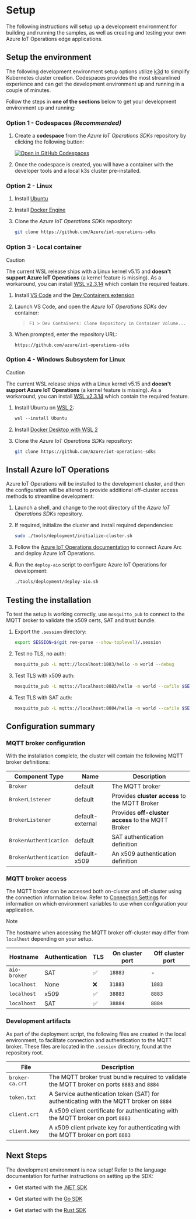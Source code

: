 # Setup

The following instructions will setup up a development environment for building and running the samples, as well as creating and testing your own Azure IoT Operations edge applications.

## Setup the environment

The following development environment setup options utilize [k3d](https://k3d.io/#what-is-k3d) to simplify Kubernetes cluster creation. Codespaces provides the most streamlined experience and can get the development environment up and running in a couple of minutes.

Follow the steps in **one of the sections** below to get your development environment up and running:

### Option 1 - Codespaces *(Recommended)*

1. Create a **codespace** from the *Azure IoT Operations SDKs* repository by clicking the following button:

    [![Open in GitHub Codespaces](https://github.com/codespaces/badge.svg)](https://codespaces.new/Azure/iot-operations-sdks?quickstart=1&editor=vscode)

1. Once the codespace is created, you will have a container with the developer tools and a local k3s cluster pre-installed.

### Option 2 - Linux

1. Install [Ubuntu](https://ubuntu.com/download/desktop)

1. Install [Docker Engine](https://docs.docker.com/engine/install/ubuntu/)

1. Clone the *Azure IoT Operations SDKs* repository:

    ```bash
    git clone https://github.com/Azure/iot-operations-sdks
    ```

### Option 3 - Local container

> [!CAUTION]
> The current WSL release ships with a Linux kernel v5.15 and **doesn't support Azure IoT Operations** (a kernel feature is missing). As a workaround, you can install [WSL v2.3.14](https://github.com/microsoft/WSL/releases/tag/2.3.14) which contain the required feature.

1. Install [VS Code](https://code.visualstudio.com/) and the [Dev Containers extension](https://marketplace.visualstudio.com/items?itemName=ms-vscode-remote.remote-containers)

1. Launch VS Code, and open the *Azure IoT Operations SDKs* dev container:

    > `F1 > Dev Containers: Clone Repository in Container Volume...`

1. When prompted, enter the repository URL:

    ```
    https://github.com/azure/iot-operations-sdks
    ```

### Option 4 - Windows Subsystem for Linux

> [!CAUTION]
> The current WSL release ships with a Linux kernel v5.15 and **doesn't support Azure IoT Operations** (a kernel feature is missing). As a workaround, you can install [WSL v2.3.14](https://github.com/microsoft/WSL/releases/tag/2.3.14) which contain the required feature.

1. Install Ubuntu on [WSL 2](https://learn.microsoft.com/windows/wsl/install):

    ```powershell
    wsl --install Ubuntu
    ```

1. Install [Docker Desktop with WSL 2](https://docs.docker.com/desktop/features/wsl/)

1. Clone the *Azure IoT Operations SDKs* repository:

    ```bash
    git clone https://github.com/Azure/iot-operations-sdks
    ```

## Install Azure IoT Operations

Azure IoT Operations will be installed to the development cluster, and then the configuration will be altered to provide additional off-cluster access methods to streamline development:

1. Launch a shell, and change to the root directory of the *Azure IoT Operations SDKs* repository.

1. If required, initialize the cluster and install required dependencies:

    ```bash
    sudo ./tools/deployment/initialize-cluster.sh
    ```

1. Follow the [Azure IoT Operations documentation](https://learn.microsoft.com/azure/iot-operations/get-started-end-to-end-sample/quickstart-deploy?tabs=codespaces#connect-cluster-to-azure-arc) to connect Azure Arc and deploy Azure IoT Operations.

1. Run the `deploy-aio` script to configure Azure IoT Operations for development:

    ```bash
    ./tools/deployment/deploy-aio.sh
    ```

## Testing the installation

To test the setup is working correctly, use `mosquitto_pub` to connect to the MQTT broker to validate the x509 certs, SAT and trust bundle.

1. Export the `.session` directory:

    ```bash
    export SESSION=$(git rev-parse --show-toplevel)/.session
    ```

1. Test no TLS, no auth:

    ```bash
    mosquitto_pub -L mqtt://localhost:1883/hello -m world --debug
    ```

1. Test TLS with x509 auth:

    ```bash
    mosquitto_pub -L mqtts://localhost:8883/hello -m world --cafile $SESSION/broker-ca.crt --cert $SESSION/client.crt --key $SESSION/client.key --debug
    ```

1. Test TLS with SAT auth:

    ```bash
    mosquitto_pub -L mqtts://localhost:8884/hello -m world --cafile $SESSION/broker-ca.crt -D CONNECT authentication-method K8S-SAT -D CONNECT authentication-data $(cat $SESSION/token.txt) --debug
    ```

## Configuration summary

### MQTT broker configuration

 With the installation complete, the cluster will contain the following MQTT broker definitions:

| Component Type | Name | Description
|-|-|-|
| `Broker` | default | The MQTT broker |
| `BrokerListener` | default | Provides **cluster access** to the MQTT Broker |
| `BrokerListener` | default-external | Provides **off-cluster access** to the MQTT Broker |
| `BrokerAuthentication` | default | SAT authentication definition
| `BrokerAuthentication` | default-x509 | An x509 authentication definition

### MQTT broker access

The MQTT broker can be accessed both on-cluster and off-cluster using the connection information below. Refer to [ Connection Settings](https://github.com/Azure/iot-operations-sdks/blob/main/doc/reference/connection-settings.md) for information on which environment variables to use when configuration your application.

> [!NOTE]
>
> The hostname when accessing the MQTT broker off-cluster may differ from `localhost` depending on your setup.

| Hostname | Authentication | TLS | On cluster port | Off cluster port |
|-|-|-|-|-|
| `aio-broker` | SAT | :white_check_mark: | `18883` | - | 
| `localhost` | None | :x: | `31883` | `1883` |
| `localhost` | x509 | :white_check_mark: | `38883` | `8883` |
| `localhost` | SAT | :white_check_mark: | `38884` | `8884` |


### Development artifacts

As part of the deployment script, the following files are created in the local environment, to facilitate connection and authentication to the MQTT broker. These files are located in the `.session` directory, found at the repository root.

| File | Description |
|-|-|
| `broker-ca.crt` | The MQTT broker trust bundle required to validate the MQTT broker on ports `8883` and `8884`
| `token.txt` | A Service authentication token (SAT) for authenticating with the MQTT broker on `8884`
| `client.crt` | A x509 client certificate for authenticating with the MQTT broker on port `8883`
| `client.key` | A x509 client private key for authenticating with the MQTT broker on port `8883`

## Next Steps

The development environment is now setup! Refer to the language documentation for further instructions on setting up the SDK:

* Get started with the [.NET SDK ](/dotnet/)

* Get started with the [Go SDK](/go/)

* Get started with the [Rust SDK](/rust/)
